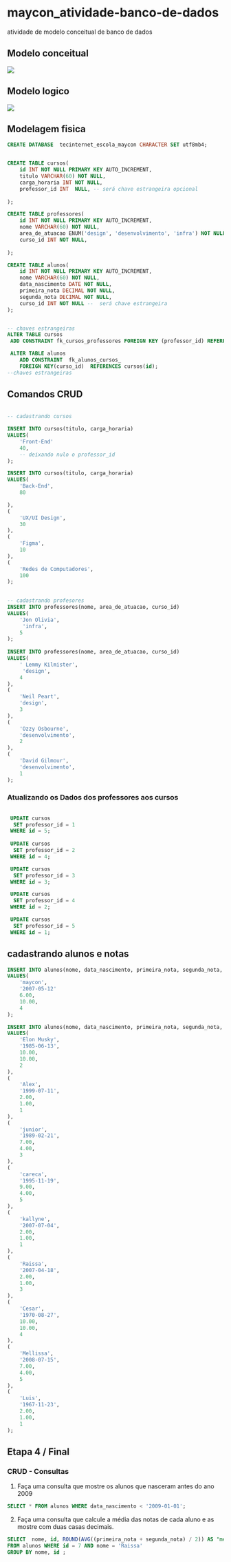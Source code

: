 # maycon_atividade-banco-de-dados
 atividade de modelo conceitual de banco de dados
 
## Modelo conceitual 
![](etapa1-img/etapa1-img.png) 

## Modelo logico 
![](modelo-logico/img-modelo-logico.png)
 

## Modelagem fisica  
```sql 
CREATE DATABASE  tecinternet_escola_maycon CHARACTER SET utf8mb4; 


CREATE TABLE cursos( 
    id INT NOT NULL PRIMARY KEY AUTO_INCREMENT, 
    titulo VARCHAR(60) NOT NULL,  
    carga_horaria INT NOT NULL, 
    professor_id INT  NULL, -- será chave estrangeira opcional 
    
);  

CREATE TABLE professores( 
    id INT NOT NULL PRIMARY KEY AUTO_INCREMENT, 
    nome VARCHAR(60) NOT NULL,  
    area_de_atuacao ENUM('design', 'desenvolvimento', 'infra') NOT NULL, 
    curso_id INT NOT NULL, 
   
);  

CREATE TABLE alunos( 
    id INT NOT NULL PRIMARY KEY AUTO_INCREMENT, 
    nome VARCHAR(60) NOT NULL,  
    data_nascimento DATE NOT NULL,  
    primeira_nota DECIMAL NOT NULL, 
    segunda_nota DECIMAL NOT NULL,
    curso_id INT NOT NULL --  será chave estrangeira 
);  


-- chaves estrangeiras  
ALTER TABLE cursos 
 ADD CONSTRAINT fk_cursos_professores FOREIGN KEY (professor_id) REFERENCES professores(id);  

 ALTER TABLE alunos
    ADD CONSTRAINT  fk_alunos_cursos_ 
    FOREIGN KEY(curso_id)  REFERENCES cursos(id);
--chaves estrangeiras        

``` 

## Comandos CRUD  
```sql   
 
-- cadastrando cursos 

INSERT INTO cursos(titulo, carga_horaria) 
VALUES( 
    'Front-End' 
    40, 
    -- deixando nulo o professor_id
);   

INSERT INTO cursos(titulo, carga_horaria) 
VALUES(  
    'Back-End', 
    80

), 
( 
    'UX/UI Design', 
    30
), 
( 
    'Figma', 
    10
), 
( 
    'Redes de Computadores', 
    100
);
 

-- cadastrando profesores 
INSERT INTO professores(nome, area_de_atuacao, curso_id) 
VALUES( 
    'Jon Olivia',  
     'infra', 
    5
);
 
INSERT INTO professores(nome, area_de_atuacao, curso_id) 
VALUES( 
    ' Lemmy Kilmister',  
     'design', 
    4
), 
( 
    'Neil Peart',
    'design', 
    3
), 
( 
    'Ozzy Osbourne',
    'desenvolvimento', 
    2 
), 
(  
    'David Gilmour', 
    'desenvolvimento',
    1 
);

``` 

### Atualizando os Dados dos professores aos cursos
```sql 
 
 UPDATE cursos 
  SET professor_id = 1
 WHERE id = 5;
  
 UPDATE cursos 
  SET professor_id = 2
 WHERE id = 4; 

 UPDATE cursos 
  SET professor_id = 3
 WHERE id = 3; 

 UPDATE cursos 
  SET professor_id = 4
 WHERE id = 2; 

 UPDATE cursos 
  SET professor_id = 5
 WHERE id = 1;

``` 

## cadastrando alunos e notas 

```sql 
INSERT INTO alunos(nome, data_nascimento, primeira_nota, segunda_nota, curso_id) 
VALUES( 
    'maycon', 
    '2007-05-12' 
    6.00, 
    10.00, 
    4
); 

INSERT INTO alunos(nome, data_nascimento, primeira_nota, segunda_nota, curso_id) 
VALUES( 
    'Elon Musky', 
    '1985-06-13', 
    10.00, 
    10.00, 
    2
), 
( 
    'Alex',
    '1999-07-11',
    2.00,
    1.00,
    1
), 
( 
    'junior',
    '1989-02-21',
    7.00,
    4.00,
    3
), 
( 
    'careca',
    '1995-11-19',
    9.00,
    4.00,
    5
), 
( 
    'kallyne',
    '2007-07-04',
    2.00,
    1.00,
    1
), 
( 
    'Raissa',
    '2007-04-18',
    2.00,
    1.00,
    3
), 
( 
    'Cesar',
    '1970-08-27',
    10.00,
    10.00,
    4
), 
( 
    'Mellissa',
    '2008-07-15',
    7.00,
    4.00,
    5
), 
( 
    'Luis',
    '1967-11-23',
    2.00,
    1.00,
    1
);
``` 

## Etapa 4 / Final  

### CRUD - Consultas

1) Faça uma consulta que mostre os alunos que nasceram antes do ano 2009
```sql   
SELECT * FROM alunos WHERE data_nascimento < '2009-01-01';
```  

2) Faça uma consulta que calcule a média das notas de cada aluno e as mostre com duas casas decimais.
```sql 
SELECT  nome, id, ROUND(AVG((primeira_nota + segunda_nota) / 2)) AS "media das notas"  
FROM alunos WHERE id = 7 AND nome = 'Raissa'
GROUP BY nome, id ; 


```
